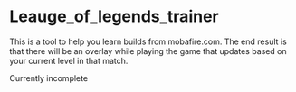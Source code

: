 # Leauge_of_legends_trainer
This is a tool to help you learn builds from mobafire.com. The end result is that there will be an overlay while playing the game that updates based on your current level in that match.


Currently incomplete
